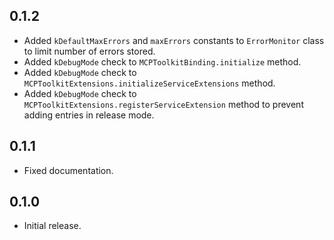 ## 0.1.2

- Added `kDefaultMaxErrors` and `maxErrors` constants to `ErrorMonitor` class to limit number of errors stored.
- Added `kDebugMode` check to `MCPToolkitBinding.initialize` method.
- Added `kDebugMode` check to `MCPToolkitExtensions.initializeServiceExtensions` method.
- Added `kDebugMode` check to `MCPToolkitExtensions.registerServiceExtension` method to prevent adding entries in release mode.

## 0.1.1

- Fixed documentation.

## 0.1.0

- Initial release.
